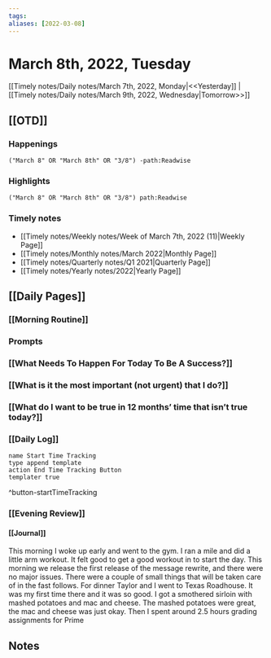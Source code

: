 ```yaml
---
tags:
aliases: [2022-03-08]
---
```


# March 8th, 2022, Tuesday

[[Timely notes/Daily notes/March 7th, 2022, Monday|<<Yesterday]] | [[Timely notes/Daily notes/March 9th, 2022, Wednesday|Tomorrow>>]]

## [[OTD]]

### Happenings

```query
("March 8" OR "March 8th" OR "3/8") -path:Readwise
```

### Highlights

```query
("March 8" OR "March 8th" OR "3/8") path:Readwise
```

### Timely notes
- [[Timely notes/Weekly notes/Week of March 7th, 2022 (11)|Weekly Page]]
- [[Timely notes/Monthly notes/March 2022|Monthly Page]]
- [[Timely notes/Quarterly notes/Q1 2021|Quarterly Page]]
- [[Timely notes/Yearly notes/2022|Yearly Page]]

## [[Daily Pages]]

### [[Morning Routine]]

### Prompts

### [[What Needs To Happen For Today To Be A Success?]]

### [[What is it the most important (not urgent) that I do?]]

### [[What do I want to be true in 12 months’ time that isn’t true today?]]

### [[Daily Log]]

```button
name Start Time Tracking
type append template
action End Time Tracking Button
templater true
```
^button-startTimeTracking

### [[Evening Review]]

#### [[Journal]]

This morning I woke up early and went to the gym. I ran a mile and did a little arm workout. It felt good to get a good workout in to start the day. This morning we release the first release of the message rewrite, and there were no major issues. There were a couple of small things that will be taken care of in the fast follows. For dinner Taylor and I went to Texas Roadhouse. It was my first time there and it was so good. I got a smothered sirloin with mashed potatoes and mac and cheese. The mashed potatoes were great, the mac and cheese was just okay. Then I spent around 2.5 hours grading assignments for Prime

## Notes
